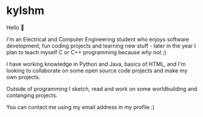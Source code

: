 # kylshm
Hello 👋


I'm an Electrical and Computer Engineering student who enjoys software development, fun coding projects and learning new stuff - later in the year I plan to teach myself C or C++ programming because _why not_ ;)

I have working knowledge in Python and Java, basics of HTML, and I'm looking to collaborate on some open source code projects and make my own projects. 

Outside of programming I sketch, read and work on some worldbuilding and conlanging projects.

You can contact me using my email address in my profile :)

